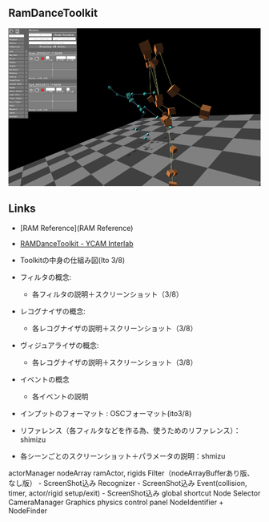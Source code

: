 ## RamDanceToolkit
![image](Images/ram-1.png)



## Links
- [RAM Reference](RAM Reference)
- [RAMDanceToolkit - YCAM Interlab](http://interlab.ycam.jp/en)


- Toolkitの中身の仕組み図(Ito 3/8)
- フィルタの概念:
     - 各フィルタの説明＋スクリーンショット（3/8）
- レコグナイザの概念: 
     - 各レコグナイザの説明＋スクリーンショット（3/8）
- ヴィジュアライザの概念:
     - 各レコグナイザの説明＋スクリーンショット（3/8）
- イベントの概念
    - 各イベントの説明
- インプットのフォーマット : OSCフォーマット(ito3/8)
- リファレンス（各フィルタなどを作る為、使うためのリファレンス）：shimizu
- 各シーンごとのスクリーンショット＋パラメータの説明：shmizu


actorManager
nodeArray
ramActor, rigids
Filter（nodeArrayBufferあり版、なし版） - ScreenShot込み
Recognizer - ScreenShot込み
Event(collision, timer, actor/rigid setup/exit) - ScreenShot込み
global shortcut
Node Selector
CameraManager
Graphics
physics
control panel
NodeIdentifier + NodeFinder